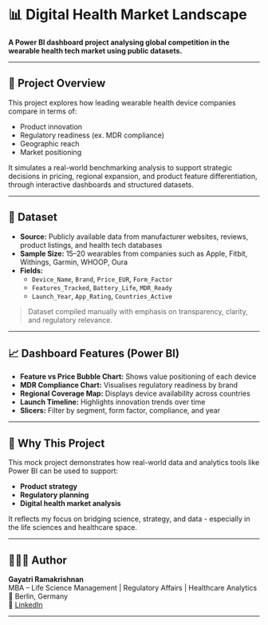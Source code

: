 # 📊 Digital Health Market Landscape

**A Power BI dashboard project analysing global competition in the wearable health tech market using public datasets.**

---

## 🎯 Project Overview

This project explores how leading wearable health device companies compare in terms of:
- Product innovation
- Regulatory readiness (ex. MDR compliance)
- Geographic reach
- Market positioning

It simulates a real-world benchmarking analysis to support strategic decisions in pricing, regional expansion, and product feature differentiation, through interactive dashboards and structured datasets.

---

## 🧪 Dataset

- **Source:** Publicly available data from manufacturer websites, reviews, product listings, and health tech databases  
- **Sample Size:** 15–20 wearables from companies such as Apple, Fitbit, Withings, Garmin, WHOOP, Oura  
- **Fields:**
  - `Device_Name`, `Brand`, `Price_EUR`, `Form_Factor`
  - `Features_Tracked`, `Battery_Life`, `MDR_Ready`
  - `Launch_Year`, `App_Rating`, `Countries_Active`

> Dataset compiled manually with emphasis on transparency, clarity, and regulatory relevance.

---

## 📈 Dashboard Features (Power BI)

- **Feature vs Price Bubble Chart:** Shows value positioning of each device  
- **MDR Compliance Chart:** Visualises regulatory readiness by brand  
- **Regional Coverage Map:** Displays device availability across countries  
- **Launch Timeline:** Highlights innovation trends over time  
- **Slicers:** Filter by segment, form factor, compliance, and year

---
<!--
## 🔑 Key Insights

- Most MDR-compliant devices cluster in the **premium segment**
- **Mid-range wearables** are growing fast but lack regulatory positioning
- **Sleep and HR** are standard features, while **ECG and skin temperature** remain key differentiators
- Few companies serve **all 27 EU markets**, showing geographic white-space

---

## 📂 Repository Contents

| File | Description |
|------|-------------|
| `Digital_Health_Market_Landscape.pbix` | Power BI dashboard file |
| `wearables_data.xlsx` | Full cleaned dataset |
| `sample_data.csv` | Sample of dataset (10 rows) |
| `dashboard_screenshot.png` | Dashboard preview |
| `README.md` | Project description and insights |

---
-->
## 🧠 Why This Project

This mock project demonstrates how real-world data and analytics tools like Power BI can be used to support:
- **Product strategy**
- **Regulatory planning**
- **Digital health market analysis**

It reflects my focus on bridging science, strategy, and data - especially in the life sciences and healthcare space.

---

## 👩🏻‍💻 Author

**Gayatri Ramakrishnan**  
MBA – Life Science Management | Regulatory Affairs | Healthcare Analytics  
📍 Berlin, Germany  
🔗 [LinkedIn](https://www.linkedin.com/in/gayatriramakrishnan30)

---
